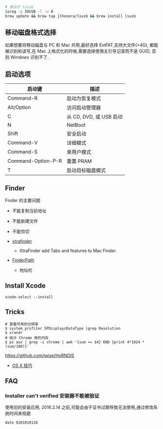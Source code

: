 
```bash
# 类似于 lsusb
ioreg -p IOUSB -l -w 0
brew update && brew tap jlhonora/lsusb && brew install lsusb
```

## 移动磁盘格式选择
如果想要将移动磁盘与 PC 和 Mac 共用,最好选择 ExtFAT,支持大文件(>4G), 都能被识别和读写,在 Mac 上格式化的时候,需要选择使用主引导记录而不是 GUID, 否则 Windows 识别不了.

## 启动选项
启动键 |	描述
----|----
Command-R |	启动为恢复模式
Alt/Option |	访问启动管理器
C	| 从 CD, DVD, 或 USB 启动
N	| NetBoot
Shift	| 安全启动
Command-V	| 详细模式
Command-S	| 单用户模式
Command-Option-P-R	| 重置 PRAM
T	| 启动目标磁盘模式

## Finder

Finder 的主要问题

* 不能复制当前地址
* 不能新建文件
* 不能剪切

* [xtrafinder](http://www.trankynam.com/xtrafinder/)
	* XtraFinder add Tabs and features to Mac Finder.
* [FinderPath](http://bahoom.com/finderpath/)
	* 地址栏

## Install Xcode
```
xcode-select --install
```

## Tricks
```shell
# 查看可用的分辨率
$ system_profiler SPDisplaysDataType |grep Resolution
$ xrandr
# 统计 Chrome 用的内存
$ ps aux | grep -i chrome | awk '{sum += $4} END {print 4*1024 * (sum/100)}'
```

https://github.com/jwise/HoRNDIS

* [OS X 技巧](http://apple.stackexchange.com/questions/400/please-share-your-hidden-os-x-features-or-tips-and-tricks)

## FAQ

### Installer can't verified 安装器不能被验证
使用旧的安装应用, 2016.2.14 之前,可能会由于证书过期导致无法使用,通过修改系统时间来规避
```
date 0101010116
```
